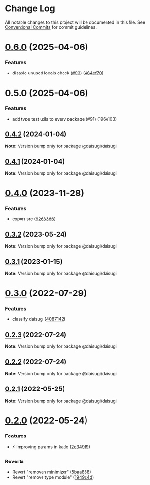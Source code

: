 # Change Log

All notable changes to this project will be documented in this file.
See [Conventional Commits](https://conventionalcommits.org) for commit guidelines.

# [0.6.0](https://github.com/daisugiland/daisugi/compare/@daisugi/daisugi@0.5.0...@daisugi/daisugi@0.6.0) (2025-04-06)

### Features

* disable unused locals check ([#93](https://github.com/daisugiland/daisugi/issues/93)) ([464cf70](https://github.com/daisugiland/daisugi/commit/464cf70676e8e0c261d89f620c62b853af54c389))

# [0.5.0](https://github.com/daisugiland/daisugi/compare/@daisugi/daisugi@0.4.2...@daisugi/daisugi@0.5.0) (2025-04-06)

### Features

* add type test utils to every package ([#91](https://github.com/daisugiland/daisugi/issues/91)) ([196e103](https://github.com/daisugiland/daisugi/commit/196e103a6a4a28f840bbaa487c9777a68c63196b))

## [0.4.2](https://github.com/daisugiland/daisugi/compare/@daisugi/daisugi@0.4.0...@daisugi/daisugi@0.4.2) (2024-01-04)

**Note:** Version bump only for package @daisugi/daisugi

## [0.4.1](https://github.com/daisugiland/daisugi/compare/@daisugi/daisugi@0.4.0...@daisugi/daisugi@0.4.1) (2024-01-04)

**Note:** Version bump only for package @daisugi/daisugi

# [0.4.0](https://github.com/daisugiland/daisugi/compare/@daisugi/daisugi@0.3.2...@daisugi/daisugi@0.4.0) (2023-11-28)

### Features

* export src ([9263366](https://github.com/daisugiland/daisugi/commit/9263366f21e753c3edf34234f5833aff611538f5))

## [0.3.2](https://github.com/daisugiland/daisugi/compare/@daisugi/daisugi@0.3.1...@daisugi/daisugi@0.3.2) (2023-05-24)

**Note:** Version bump only for package @daisugi/daisugi

## [0.3.1](https://github.com/daisugiland/daisugi/compare/@daisugi/daisugi@0.3.0...@daisugi/daisugi@0.3.1) (2023-01-15)

**Note:** Version bump only for package @daisugi/daisugi

# [0.3.0](https://github.com/daisugiland/daisugi/compare/@daisugi/daisugi@0.2.3...@daisugi/daisugi@0.3.0) (2022-07-29)

### Features

* classify daisugi ([4087142](https://github.com/daisugiland/daisugi/commit/4087142fa4454e0e8b6d728df8e259f17a17784e))

## [0.2.3](https://github.com/daisugiland/daisugi/compare/@daisugi/daisugi@0.2.2...@daisugi/daisugi@0.2.3) (2022-07-24)

**Note:** Version bump only for package @daisugi/daisugi

## [0.2.2](https://github.com/daisugiland/daisugi/compare/@daisugi/daisugi@0.2.1...@daisugi/daisugi@0.2.2) (2022-07-24)

**Note:** Version bump only for package @daisugi/daisugi

## [0.2.1](https://github.com/daisugiland/daisugi/compare/@daisugi/daisugi@0.2.0...@daisugi/daisugi@0.2.1) (2022-05-25)

**Note:** Version bump only for package @daisugi/daisugi

# [0.2.0](https://github.com/daisugiland/daisugi/compare/@daisugi/daisugi@0.1.10...@daisugi/daisugi@0.2.0) (2022-05-24)

### Features

* :zap: improving params in kado ([2e349f9](https://github.com/daisugiland/daisugi/commit/2e349f917d1af79511b13ece3720baeca855e413))

### Reverts

* Revert "removen minimizer" ([5baa888](https://github.com/daisugiland/daisugi/commit/5baa88806a091420549575d7b01338e40a343be3))
* Revert "remove type module" ([1949c4d](https://github.com/daisugiland/daisugi/commit/1949c4d33ec01425682dd474b1852dbda13f50bd))
